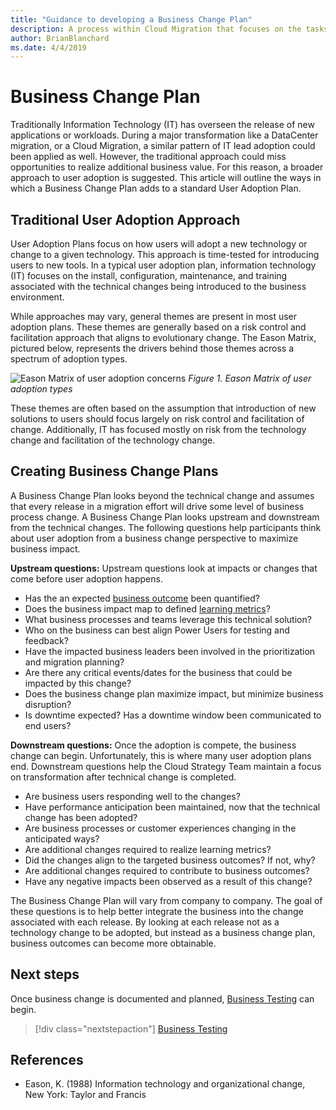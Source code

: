 ```yaml
---
title: "Guidance to developing a Business Change Plan"
description: A process within Cloud Migration that focuses on the tasks of migrating workloads to the cloud
author: BrianBlanchard
ms.date: 4/4/2019
---
```


# Business Change Plan

Traditionally Information Technology (IT) has overseen the release of new applications or workloads. During a major transformation like a DataCenter migration, or a Cloud Migration, a similar pattern of IT lead adoption could been applied as well. However, the traditional approach could miss opportunities to realize additional business value. For this reason, a broader approach to user adoption is suggested. This article will outline the ways in which a Business Change Plan adds to a standard User Adoption Plan.

## Traditional User Adoption Approach

User Adoption Plans focus on how users will adopt a new technology or change to a given technology. This approach is time-tested for introducing users to new tools. In a typical user adoption plan, information technology (IT) focuses on the install, configuration, maintenance, and training associated with the technical changes being introduced to the business environment.

While approaches may vary, general themes are present in most user adoption plans. These themes are generally based on a risk control and facilitation approach that aligns to evolutionary change. The Eason Matrix, pictured below, represents the drivers behind those themes across a spectrum of adoption types.

![Eason Matrix of user adoption concerns](../../_images/eason-matrix.gif)
*Figure 1. Eason Matrix of user adoption types*

These themes are often based on the assumption that introduction of new solutions to users should focus largely on risk control and facilitation of change. Additionally, IT has focused mostly on risk from the technology change and facilitation of the technology change.

## Creating Business Change Plans

A Business Change Plan looks beyond the technical change and assumes that every release in a migration effort will drive some level of business process change. A Business Change Plan looks upstream and downstream from the technical changes. The following questions help participants think about user adoption from a business change perspective to maximize business impact.

**Upstream questions:** Upstream questions look at impacts or changes that come before user adoption happens.

* Has the an expected [business outcome](../../business-strategy/business-outcomes/overview.md) been quantified?
* Does the business impact map to defined [learning metrics](../../business-strategy/learning-metrics.md)?
* What business processes and teams leverage this technical solution?
* Who on the business can best align Power Users for testing and feedback?
* Have the impacted business leaders been involved in the prioritization and migration planning?
* Are there any critical events/dates for the business that could be impacted by this change?
* Does the business change plan maximize impact, but minimize business disruption?
* Is downtime expected? Has a downtime window been communicated to end users?

**Downstream questions:** Once the adoption is compete, the business change can begin. Unfortunately, this is where many user adoption plans end. Downstream questions help the Cloud Strategy Team maintain a focus on transformation after technical change is completed.

* Are business users responding well to the changes? 
* Have performance anticipation been maintained, now that the technical change has been adopted?
* Are business processes or customer experiences changing in the anticipated ways?
* Are additional changes required to realize learning metrics?
* Did the changes align to the targeted business outcomes? If not, why?
* Are additional changes required to contribute to business outcomes?
* Have any negative impacts been observed as a result of this change?

The Business Change Plan will vary from company to company. The goal of these questions is to help better integrate the business into the change associated with each release. By looking at each release not as a technology change to be adopted, but instead as a business change plan, business outcomes can become more obtainable.

## Next steps

Once business change is documented and planned, [Business Testing](./business-test.md) can begin.

> [!div class="nextstepaction"]
> [Business Testing](./business-test.md)

## References

* Eason, K. (1988) Information technology and organizational change, New York: Taylor and Francis